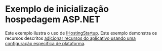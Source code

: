 # <a name="aspnet-hosting-startup-sample"></a>Exemplo de inicialização hospedagem ASP.NET

Este exemplo ilustra o uso de [IHostingStartup](https://docs.microsoft.com/dotnet/api/microsoft.aspnetcore.hosting.ihostingstartup). Este exemplo demonstra os recursos descritos [adicionar recursos do aplicativo usando uma configuração específica de plataforma](https://docs.microsoft.com/aspnet/core/host-and-deploy/platform-specific-configuration).

